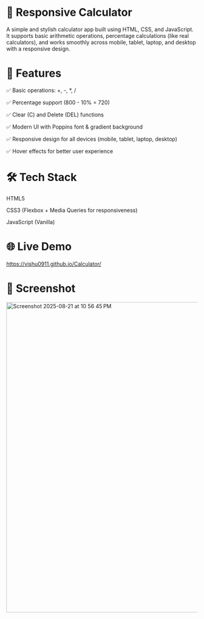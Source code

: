 # 🔢 Responsive Calculator

A simple and stylish calculator app built using HTML, CSS, and JavaScript.
It supports basic arithmetic operations, percentage calculations (like real calculators), and works smoothly across mobile, tablet, laptop, and desktop with a responsive design.

# 🚀 Features

✅ Basic operations: +, -, *, /

✅ Percentage support (800 - 10% = 720)

✅ Clear (C) and Delete (DEL) functions

✅ Modern UI with Poppins font & gradient background

✅ Responsive design for all devices (mobile, tablet, laptop, desktop)

✅ Hover effects for better user experience

# 🛠️ Tech Stack

HTML5

CSS3 (Flexbox + Media Queries for responsiveness)

JavaScript (Vanilla)


# 🌐 Live Demo

https://vishu0911.github.io/Calculator/



# 📸 Screenshot

<img width="1440" height="815" alt="Screenshot 2025-08-21 at 10 56 45 PM" src="https://github.com/user-attachments/assets/bea2a464-9fcc-4061-ab45-9c730d0bcc46" />
